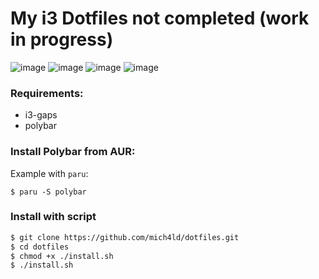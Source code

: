 # My i3 Dotfiles not completed (work in progress)

![image](https://user-images.githubusercontent.com/43048524/127713764-6409fbf1-1bbc-4858-ba8c-bcd576e60b40.png)
![image](https://user-images.githubusercontent.com/43048524/125327725-b68dea80-e343-11eb-839b-bb99c7b77528.png)
![image](https://user-images.githubusercontent.com/43048524/127713862-4374576f-5f17-45a3-b4cb-177439a1de7c.png)
![image](https://user-images.githubusercontent.com/43048524/127713872-66c73916-effb-4b0f-8321-f6449edf4662.png)

### Requirements:
- i3-gaps
- polybar

### Install Polybar from AUR:
Example with `paru`:
```
$ paru -S polybar
```

### Install with script
```bash
$ git clone https://github.com/mich4ld/dotfiles.git
$ cd dotfiles
$ chmod +x ./install.sh
$ ./install.sh
```

